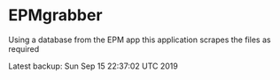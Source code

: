# EPMgrabber
Using a database from the EPM app this application scrapes the files as required


Latest backup: Sun Sep 15 22:37:02 UTC 2019
